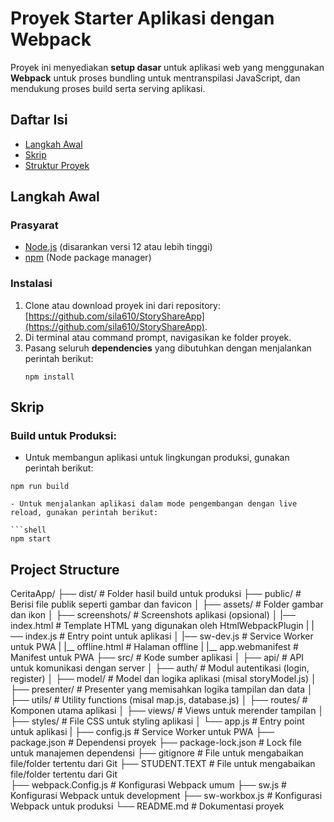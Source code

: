 # Proyek Starter Aplikasi dengan Webpack

Proyek ini menyediakan **setup dasar** untuk aplikasi web yang menggunakan **Webpack** untuk proses bundling  untuk mentranspilasi JavaScript, dan mendukung proses build serta serving aplikasi.

## Daftar Isi

- [Langkah Awal](#langkah-awal)
- [Skrip](#skrip)
- [Struktur Proyek](#struktur-proyek)

## Langkah Awal

### Prasyarat

- [Node.js](https://nodejs.org/) (disarankan versi 12 atau lebih tinggi)
- [npm](https://www.npmjs.com/) (Node package manager)

### Instalasi

1. Clone atau download proyek ini dari repository: [https://github.com/sila610/StoryShareApp](https://github.com/sila610/StoryShareApp).
2. Di terminal atau command prompt, navigasikan ke folder proyek.
3. Pasang seluruh **dependencies** yang dibutuhkan dengan menjalankan perintah berikut:
   ```shell
   npm install

## Skrip

### Build untuk Produksi:

- Untuk membangun aplikasi untuk lingkungan produksi, gunakan perintah berikut:

```shell
npm run build

- Untuk menjalankan aplikasi dalam mode pengembangan dengan live reload, gunakan perintah berikut:

```shell
npm start
```

## Project Structure

CeritaApp/
├── dist/                   # Folder hasil build untuk produksi
├── public/                 # Berisi file publik seperti gambar dan favicon
│   ├── assets/             # Folder gambar dan ikon
│   ├── screenshots/        # Screenshots aplikasi (opsional)
│   |── index.html          # Template HTML yang digunakan oleh HtmlWebpackPlugin
|   |── index.js            # Entry point untuk aplikasi
│   |── sw-dev.js           # Service Worker untuk PWA
|   |__ offline.html        # Halaman offline
|   |__ app.webmanifest     # Manifest untuk PWA
├── src/                    # Kode sumber aplikasi
│   ├── api/                # API untuk komunikasi dengan server
│   ├── auth/               # Modul autentikasi (login, register)
│   ├── model/              # Model dan logika aplikasi (misal storyModel.js)
│   ├── presenter/          # Presenter yang memisahkan logika tampilan dan data
│   ├── utils/              # Utility functions (misal map.js, database.js)
│   ├── routes/             # Komponen utama aplikasi
│   ├── views/              # Views untuk merender tampilan
│   ├── styles/             # File CSS untuk styling aplikasi
│   └── app.js              # Entry point untuk aplikasi
|   ├── config.js           # Service Worker untuk PWA
├── package.json            # Dependensi proyek
├── package-lock.json       # Lock file untuk manajemen dependensi
├── gitignore               # File untuk mengabaikan file/folder tertentu dari Git
├── STUDENT.TEXT            # File untuk mengabaikan file/folder tertentu dari Git            
├── webpack.Config.js       # Konfigurasi Webpack umum
├── sw.js                   # Konfigurasi Webpack untuk development
├── sw-workbox.js           # Konfigurasi Webpack untuk produksi
└── README.md               # Dokumentasi proyek
